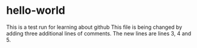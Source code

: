 # hello-world
This is a test run for learning about github
This file is being changed by adding
three additional lines of comments.
The new lines are lines 3, 4 and 5.
